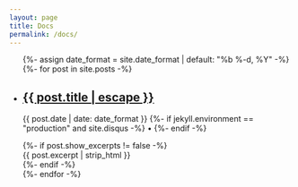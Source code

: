 ```yaml
---
layout: page
title: Docs
permalink: /docs/
---
```




<ul class="post-list">
  {%- assign date_format = site.date_format | default: "%b %-d, %Y" -%}
  {%- for post in site.posts -%}
  <li>
    <h2>
      <a href="{{ post.url | relative_url }}">
        {{ post.title | escape }}
      </a>
    </h2>
    <p class="post-meta">
      <time class="dt-published" datetime="{{ post.date | date_to_xmlschema }}" itemprop="datePublished">
        {{ post.date | date: date_format }}
      </time>
      {%- if jekyll.environment == "production" and site.disqus -%}
        • <a href="{{ post.url | relative_url }}#disqus_thread">
            <span class="disqus-comment-count" data-disqus-url="{{ post.url | absolute_url }}"></span>
          </a>
      {%- endif -%}
    </p>
    {%- if post.show_excerpts != false -%}
      <div class="post-excerpt">{{ post.excerpt | strip_html }}</div>
    {%- endif -%}
  </li>
  {%- endfor -%}
</ul>
